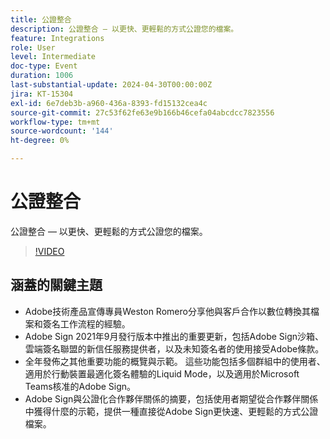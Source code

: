 ```yaml
---
title: 公證整合
description: 公證整合 — 以更快、更輕鬆的方式公證您的檔案。
feature: Integrations
role: User
level: Intermediate
doc-type: Event
duration: 1006
last-substantial-update: 2024-04-30T00:00:00Z
jira: KT-15304
exl-id: 6e7deb3b-a960-436a-8393-fd15132cea4c
source-git-commit: 27c53f62fe63e9b166b46cefa04abcdcc7823556
workflow-type: tm+mt
source-wordcount: '144'
ht-degree: 0%

---
```


# 公證整合

公證整合 — 以更快、更輕鬆的方式公證您的檔案。

>[!VIDEO](https://video.tv.adobe.com/v/3454383/?learn=on&captions=chi_hant)

## 涵蓋的關鍵主題

* Adobe技術產品宣傳專員Weston Romero分享他與客戶合作以數位轉換其檔案和簽名工作流程的經驗。
* Adobe Sign 2021年9月發行版本中推出的重要更新，包括Adobe Sign沙箱、雲端簽名聯盟的新信任服務提供者，以及未知簽名者的使用接受Adobe條款。
* 全年發佈之其他重要功能的概覽與示範。 這些功能包括多個群組中的使用者、適用於行動裝置最適化簽名體驗的Liquid Mode，以及適用於Microsoft Teams核准的Adobe Sign。
* Adobe Sign與公證化合作夥伴關係的摘要，包括使用者期望從合作夥伴關係中獲得什麼的示範，提供一種直接從Adobe Sign更快速、更輕鬆的方式公證檔案。
